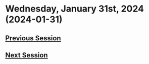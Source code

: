 # Wednesday, January 31st, 2024 (2024-01-31)

## [Previous Session](./2024-XX-XX.md)

## [Next Session](./2024-XX-XX.md)
